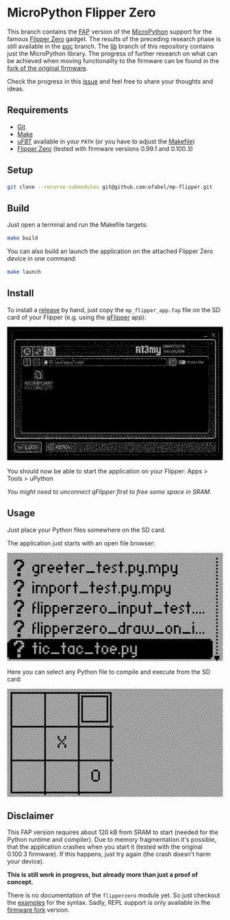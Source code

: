 # MicroPython Flipper Zero

This branch contains the [FAP](https://developer.flipper.net/flipperzero/doxygen/apps_on_sd_card.html) version of the [MicroPython](https://micropython.org/) support for the famous [Flipper Zero](https://flipperzero.one/) gadget.
The results of the preceding research phase is still available in the [poc](https://github.com/ofabel/mp-flipper/tree/poc) branch.
The [lib](https://github.com/ofabel/mp-flipper/tree/lib) branch of this repository contains just the MicroPython library.
The progress of further research on what can be achieved when moving functionality to the firmware can be found in the [fork of the original firmware](https://github.com/ofabel/flipperzero-firmware).

Check the progress in this [issue](https://github.com/flipperdevices/flipperzero-firmware/issues/3559) and feel free to share your thoughts and ideas.

## Requirements

* [Git](https://git-scm.com/)
* [Make](https://www.gnu.org/software/make/)
* [uFBT](https://pypi.org/project/ufbt/) available in your `PATH` (or you have to adjust the [Makefile](./Makefile))
* [Flipper Zero](https://flipperzero.one/) (tested with firmware versions 0.99.1 and 0.100.3)

## Setup

```bash
git clone --recurse-submodules git@github.com:ofabel/mp-flipper.git
```

## Build

Just open a terminal and run the Makefile targets:

```bash
make build
```

You can also build an launch the application on the attached Flipper Zero device in one command:

```bash
make launch
```

## Install

To install a [release](https://github.com/ofabel/mp-flipper/releases) by hand, just copy the `mp_flipper_app.fap` file on the SD card of your Flipper (e.g. using the [qFlipper](https://flipperzero.one/downloads) app):

![](./assets/qflipper.png)

You should now be able to start the application on your Flipper: Apps > Tools > uPython

_You might need to unconnect qFlipper first to free some space in SRAM._

## Usage

Just place your Python files somewhere on the SD card.

The application just starts with an open file browser:

![](./assets/file-browser.png)

Here you can select any Python file to compile and execute from the SD card:

![](./assets/tic-tac-toe.png)

## Disclaimer

This FAP version requires about 120 kB from SRAM to start (needed for the Python runtime and compiler).
Due to memory fragmentation it's possible, that the application crashes when you start it (tested with the original 0.100.3 firmware).
If this happens, just try again (the crash doesn't harm your device).

**This is still work in progress, but already more than just a proof of concept.**

There is no documentation of the `flipperzero` module yet.
So just checkout the [examples](./examples/) for the syntax.
Sadly, REPL support is only available in fhe [firmware fork](https://github.com/ofabel/flipperzero-firmware) version.
